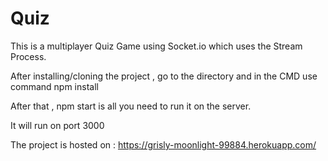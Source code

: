 # Quiz

This is a multiplayer Quiz Game using Socket.io which uses the Stream Process.

After installing/cloning the project , go to the directory and in the CMD use command npm install

After that , npm start is all you need to run it on the server.

It will run on port 3000

The project is hosted on : https://grisly-moonlight-99884.herokuapp.com/

